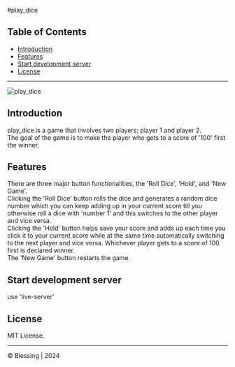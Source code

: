 #play_dice  

## Table of Contents

- [Introduction](#introduction)
- [Features](#features)
- [Start development server](#start-development-server)
- [License](#license)

---
![play_dice](https://github.com/blessdamy/play_dice/assets/111387281/ca57c55c-d40b-4cef-b269-72fdd4ff8df5)

## Introduction
play_dice is a game that involves two players; player 1 and player 2.   
The goal of the game is to make the player who gets to a score of '100' first the winner. 

## Features
There are three major button functionalities, the 'Roll Dice', 'Hold', and 'New Game'.   
Clicking the 'Roll Dice' button rolls the dice and generates a random dice number which you can keep adding up in your current score till you otherwise roll a dice with 'number 1' and this switches to the other player and vice versa.   
Clicking the 'Hold' button helps save your score and adds up each time you click it to your current score while at the same time automatically switching to the next player and vice versa. Whichever player gets to a score of 100 first is declared winner.   
The 'New Game' button restarts the game.  

## Start development server  
use 'live-server'

## License

MIT License.

---


© Blessing | 2024
